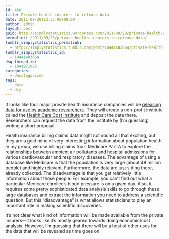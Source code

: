 ```yaml
---
id: 456
title: Private health insurers to release data
date: 2011-09-20T13:37:00+00:00
author: admin
layout: post
guid: http://simplystatistics.wordpress.com/2011/09/20/private-health-insurers-to-release-data
permalink: /2011/09/20/private-health-insurers-to-release-data/
tumblr_simplystatistics_permalink:
  - http://simplystatistics.tumblr.com/post/10441403664/private-health-insurers-to-release-data
tumblr_simplystatistics_id:
  - 10441403664
dsq_thread_id:
  - 1041971025
categories:
  - Uncategorized
tags:
  - data
  - diy
---
```

It looks like four major private health insurance companies will be <a href="http://www.nytimes.com/2011/09/20/health/policy/20health.html" target="_blank">releasing data for use by academic researchers</a>. They will create a non-profit institute called the <a href="http://healthcostinstitute.org/" target="_blank">Health Care Cost Institute</a> and deposit the data there. Researchers can request the data from the institute by (I&#8217;m guessing) writing a short proposal.

Health insurance billing claims data might not sound all that exciting, but they are a gold mine of very interesting information about population health. In my group, we use billing claims from Medicare Part A to explore the relationships between ambient air pollutants and hospital admissions for various cardiovascular and respiratory diseases. The advantage of using a database like Medicare is that the population is very large (about 48 million people) and highly relevant. Furthermore, the data are just sitting there, already collected. The disadvantage is that you get relatively little information about those people. For example, you can&#8217;t find out what a particular Medicare enrollee&#8217;s blood pressure is on a given day. Also, it requires some pretty sophisticated data analysis skills to go through these large databases and extract the information you need to address a scientific question. But this &#8220;disadvantage&#8221; is what allows statisticians to play an important role in making scientific discoveries.

It&#8217;s not clear what kind of information will be made available from the private insurers&#8212;it looks like it&#8217;s mostly geared towards doing economic/cost analysis. However, I&#8217;m guessing that there will be a host of other uses for the data that will be revealed as time goes on. 